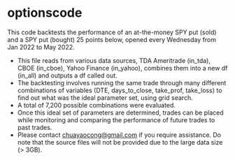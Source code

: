 # optionscode
This code backtests the performance of an at-the-money SPY put (sold) and a SPY put (bought) 25 points below, opened every Wednesday from Jan 2022 to May 2022. 

- This file reads from various data sources, TDA Ameritrade (in_tda), CBOE (in_cboe), Yahoo Finance (in_yahoo), combines them into a new df (in_all) and outputs a df called out.
- The backtesting involves running the same trade through many different combinations of variables (DTE, days_to_close, take_prof, take_loss) to find out what was the ideal parameter set, using grid search.
- A total of 7,200 possible combinations were evaluated.
- Once this ideal set of parameters are determined, trades can be placed while monitoring and comparing the performance of future trades to past trades.
- Please contact chuayaocong@gmail.com if you require assistance. Do note that the source files will not be provided due to the large data size (> 3GB).
